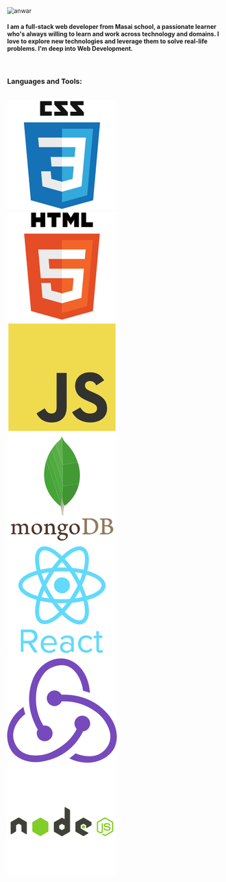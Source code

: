<!-- <h1 style="textAlign:center" >Hi I'm Anwar Hossain</h1> -->
<img src="https://user-images.githubusercontent.com/103638817/204331955-33f9e8a6-f0d1-4b61-a560-ab3f535ce8fb.jpg" alt="anwar" />
<h4>I am a full-stack web developer from Masai school, a passionate learner who's always willing to learn and work across technology and domains. I love to explore new technologies and leverage them to solve real-life problems. I'm deep into Web Development.</h4>
<br/>
<h3>Languages and Tools:</h3><br/>
<div>
<img src="https://raw.githubusercontent.com/devicons/devicon/master/icons/css3/css3-original-wordmark.svg" alt="ok" />
  <img src="https://raw.githubusercontent.com/devicons/devicon/master/icons/html5/html5-original-wordmark.svg" alt="ok"/>
   <img src="https://raw.githubusercontent.com/devicons/devicon/master/icons/javascript/javascript-original.svg" alt="ok"/>
  <img src="https://raw.githubusercontent.com/devicons/devicon/master/icons/mongodb/mongodb-original-wordmark.svg" alt="ok"/>
  <img src="https://raw.githubusercontent.com/devicons/devicon/master/icons/react/react-original-wordmark.svg" alt="ok"/>
   <img src="https://raw.githubusercontent.com/devicons/devicon/master/icons/redux/redux-original.svg" alt="ok"/>
   <img src="https://raw.githubusercontent.com/devicons/devicon/master/icons/nodejs/nodejs-original-wordmark.svg" alt="ok"/>
  
</div>

<!--
**anwarjitme/anwarjitme** is a ✨ _special_ ✨ repository because its `README.md` (this file) appears on your GitHub profile.

Here are some ideas to get you started:

- 🔭 I’m currently working on ...
- 🌱 I’m currently learning ...
- 👯 I’m looking to collaborate on ...
- 🤔 I’m looking for help with ...
- 💬 Ask me about ...
- 📫 How to reach me: ...
- 😄 Pronouns: ...
- ⚡ Fun fact: ...
-->
